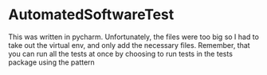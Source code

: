 # AutomatedSoftwareTest
This was written in pycharm. Unfortunately, the files were too big so I had to take out the virtual env, and only add the necessary files. 
Remember, that you can run all the tests at once by choosing to run tests in the tests package using the pattern 
